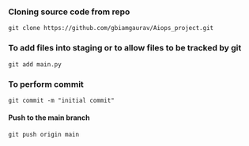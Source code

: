 
### Cloning source code from repo

`git clone https://github.com/gbiamgaurav/Aiops_project.git`

### To add files into staging or to allow files to be tracked by git

`git add main.py`

### To perform commit

`git commit -m "initial commit"`

#### Push to the main branch

`git push origin main`

 